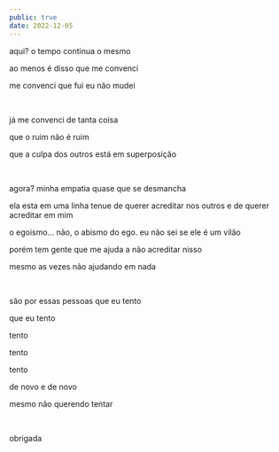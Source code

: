 ```yaml
---
public: true
date: 2022-12-05
---
```


aqui? o tempo continua o mesmo

ao menos é disso que me convenci

me convenci que fui eu não mudei

&nbsp;

já me convenci de tanta coisa

que o ruim não é ruim

que a culpa dos outros está em superposição

&nbsp;

agora? minha empatia quase que se desmancha

ela esta em uma linha tenue de querer acreditar nos outros e de querer acreditar em mim

o egoismo... não, o abismo do ego. eu não sei se ele é um vilão

porém tem gente que me ajuda a não acreditar nisso

mesmo as vezes não ajudando em nada

&nbsp;

são por essas pessoas que eu tento

que eu tento

tento

tento

tento

de novo e de novo

mesmo não querendo tentar

&nbsp;

obrigada
